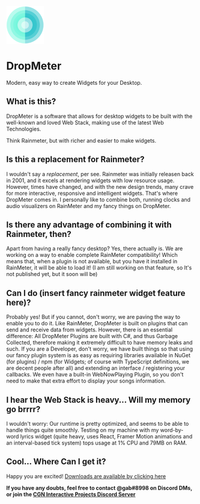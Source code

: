 <img src="https://github.com/GabrielTK/DropMeter/raw/master/DropMeter/Resources/logo.png" width="100" height="100">

# DropMeter
Modern, easy way to create Widgets for your Desktop.

## What is this?

DropMeter is a software that allows for desktop widgets to be built with the well-known and loved Web Stack, making use of the latest Web Technologies.

Think Rainmeter, but with richer and easier to make widgets.

## Is this a replacement for Rainmeter?

I wouldn't say a _replacement_, per see. Rainmeter was initially releasen back in 2001, and it excels at rendering widgets with low resource usage. However, times have changed, and with the new design trends, many crave for more interactive, responsive and intelligent widgets. That's where DropMeter comes in.
I personally like to combine both, running clocks and audio visualizers on RainMeter and my fancy things on DropMeter.

## Is there any advantage of combining it with Rainmeter, then?

Apart from having a really fancy desktop? Yes, there actually is. We are working on a way to enable complete RainMeter compatibility! Which means that, when a plugin is not available, but you have it installed in RainMeter, it will be able to load it! (I am still working on that feature, so It's not published yet, but it soon will be)

## Can I do (insert fancy rainmeter widget feature here)?

Probably yes! But if you cannot, don't worry, we are paving the way to enable you to do it.
Like RainMeter, DropMeter is built on plugins that can send and receive data from widgets. However, there is an essential difference: All DropMeter Plugins are built with C#, and thus Garbage Collected, therefore making it extremely difficult to have memory leaks and such.
If you are a Developer, don't worry, we have built things so that using our fancy plugin system is as easy as requiring libraries available in NuGet (for plugins) / npm (for Widgets; of course with TypeScript definitions, we are decent people after all) and extending an interface / registering your callbacks.
We even have a built-in WebNowPlaying Plugin, so you don't need to make that extra effort to display your songs information.

## I hear the Web Stack is heavy... Will my memory go brrrr?

I wouldn't worry: Our runtime is pretty optimized, and seems to be able to handle things quite smoothly.
Testing on my machine with my word-by-word lyrics widget (quite heavy, uses React, Framer Motion animations and an interval-based tick system) tops usage at 1% CPU and 79MB on RAM.

## Cool... Where Can I get it?

Happy you are excited! [Downloads are available by clicking here](https://github.com/GabrielTK/DropMeter/releases/latest)

**If you have any doubts, feel free to contact @gab#8998 on Discord DMs, or join the [CGN Interactive Projects Discord Server](https://discord.gg/DBE44yU)**
